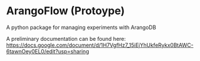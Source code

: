 # ArangoFlow (Protoype)
A python package for managing experiments with ArangoDB

A preliminary documentation can be found here: https://docs.google.com/document/d/1H7VgfHz7_15iEjYhUkfeRykx0BtAWC-6tawnOey0EL0/edit?usp=sharing

```python

```

